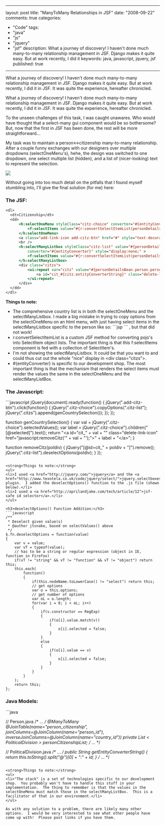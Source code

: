 
---
layout: post
title: "ManyToMany Relationships in JSF"
date: "2008-09-22"
comments: true
categories:
  - "Code"
tags:
  - "java"
  - "js"
  - "jquery"
  - "jsf"
description: What a journey of discovery!  I haven't done much many-to-many relationship management in JSF.  Django makes it quite easy.  But at work recently, I did it 
keywords: java, javascript, jquery, jsf
published: true
---

What a journey of discovery!  I haven't done much many-to-many relationship management in JSF.  Django makes it quite easy.  But at work recently, I did it in JSF.  It was quite the experience, hereafter chronicled.
<!--more-->

What a journey of discovery!  I haven't done much many-to-many relationship management in JSF.  Django makes it quite easy.  But at work recently, I did it in JSF.  It was quite the experience, hereafter chronicled.

To the unseen challenges of this task, I was caught unawares.  Who would have thought that a select-many gui component would be so bothersome?  But, now that the first in JSF has been done, the rest will be more straightforward...

My task was to maintain a person<->citizenship many-to-many relationship.  After a couple funny exchanges with our designers over multiple dropdowns (selectOneMenu's), hehe, the design was switched to one dropdown, one select multiple list (hidden), and a list of (nicer-looking) text to represent the selection.

<a href="http://picasaweb.google.com/lh/photo/N707BgyvgcUm1uxzGq1G1w"><img src="http://lh6.ggpht.com/trent.jake/SNf6P_v3CRI/AAAAAAAAENk/TPIYGn4KCpA/s800/selectmany.png" /></a>

Without going into too much detail on the pitfalls that I found myself stumbling into, I'll give the final solution (for me) here:

<h3>The JSF:</h3>

```jsp
<dl>
  <dt>Citizenship</dt>
  <dd>
      <h:selectOneMenu styleClass="citz-choice" converter="#{entityConverter}">
          <f:selectItems value="#{r:convertSelectItemList(personDetailsBean.countries)}" />
      </h:selectOneMenu>
      <a class="add-link-icon add-citz-btn" href="#" style="text-decoration:none;">&#160;</a>
      <br />
      <h:selectManyListbox styleClass="citz-list" value="#{personDetailsBean.person.personCitizenshipList}"
          converter="#{entityConverter}" style="display:none;" >
          <f:selectItems value="#{r:convertSelectItemList(personDetailsBean.countries)}" />
      </h:selectManyListbox>
      <div class="citzs">
          <ui:repeat var="citz" value="#{personDetailsBean.person.personCitizenshipList}">
              <a id="cit_#{citz.entityConverterString}" class="delete-link-icon" href="javascript:removeCitz('#{citz.entityConverterString}');">#{citz.longName}</a>
          </ui:repeat>
      </div>
  </dd>
</dl>
```

<strong>Things to note:</strong>
<ul>
<li>The comprehensive country list is in both the selectOneMenu and the selectManyListbox.  I made a big mistake in trying to copy options from the selectOneMenu on an html menu, with just having select items in the selectManyListbox specific to the person like so:
```jsp
<f:selectItems value="#{r:convertSelectItemList(personDetailsBean.person.personCitizenshipList)}" />
```
, but that did not work!</li>
<li>r:convertSelectItemList is a custom JSF method for converting pojo's into SelectItem object lists.  The important thing is that this f:selectItems component is fed with a collection of SelectItem's.</li>
<li>I'm not showing the selectManyListbox.  It could be that you want to and could thus cut out the whole "nice" display in &lt;div class="citzs"&gt;.</li>
<li>#{entityConverter} is specific to our development shop.  The most important thing is that the mechanism that renders the select items must render the values the same in the selectOneMenu and the selectManyListBox.</li>
</ul>

<h3>The Javascript:</h3>
```javascript
jQuery(document).ready(function() {
  jQuery(".add-citz-btn").click(function() {
      jQuery(".citz-choice").copyOptions(".citz-list");
      jQuery(".citzs").append(genCountrySelection());
  });
});

function genCountrySelection() {
    var val = jQuery(".citz-choice").selectedValues();
    var label = jQuery(".citz-choice").children("[@selected]").text();
    return "&lt;a id=\"cit_" + val + "\" class=\"delete-link-icon\" href=\"javascript:removeCitz('" + val + "');\"&gt;" + label + "&lt;/a&gt;";
}

function removeCitz(poldiv) {
    jQuery("[@id=cit_" + poldiv + "]").remove();
    jQuery(".citz-list").deselectOptions(poldiv);
}
});
```

<strong>Things to note:</strong>
<ul>
<li>I used <a href="http://jquery.com/">jquery</a> and the <a href="http://www.texotela.co.uk/code/jquery/select/">jquery.selectboxes.js</a> plugin.  I added the deselectOptions() function to the .js file (shown below).</li>
<li>I used a <a href="http://aprilandjake.com/tech/article/12">jsf-safe id selector</a>.</li>
</ul>

<h3>deselectOptions() Function Addition:</h3>
```javascript
/**
 * Deselect given value(s)
 * @author jtsnake, based on selectValues() above
 */
$.fn.deselectOptions = function(value)
{
	var v = value;
	var vT = typeof(value);
	// has to be a string or regular expression (object in IE, function in Firefox)
	if(vT != "string" && vT != "function" && vT != "object") return this;
	this.each(
		function()
		{
			if(this.nodeName.toLowerCase() != "select") return this;
			// get options
			var o = this.options;
			// get number of options
			var oL = o.length;
			for(var i = 0; i < oL; i++)
			{
				if(v.constructor == RegExp)
				{
					if(o[i].value.match(v))
					{
						o[i].selected = false;
					}
				}
				else
				{
					if(o[i].value == v)
					{
						o[i].selected = false;
					}
				}
			}
		}
	);
	return this;
};
```

<h3>Java Models:</h3>
```java

// Person.java
/* ... */
@ManyToMany
@JoinTable(name="person_citizenship",
           joinColumns=@JoinColumn(name="person_id"),
           inverseJoinColumns=@JoinColumn(name="country_id"))
private List < PoliticalDivision > personCitizenshipList;
/* ... */

// PoliticalDivision.java
/* ... */
public String getEntityConverterString() {
    return this.toString().split("@")[0] + ":" + id;
}
/* ... */

```

<strong>Things to note:</strong>
<ul>
<li>"The stack" is a set of technologies specific to our development shop.  You probably won't have to handle this stuff in your implementation.  The thing to remember is that the values in the selectOneMenu must match those in the selectManyListBox.  This is a facilitator of that in our environment.</li>
</ul>

As with any solution to a problem, there are likely many other options.  I would be very interested to see what other people have come up with!  Please post links if you have them.



  
